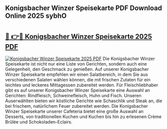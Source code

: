 ## Konigsbacher Winzer Speisekarte PDF Download Online 2025 sybhO

# <h2><a href="http://gc8plg.nevu.top/?p=Konigsbacher+Winzer+Speisekarte">🔗 👉🔴 Konigsbacher Winzer Speisekarte 2025 PDF</a></h2>

[![Konigsbacher Winzer Speisekarte 2025 PDF](https://i.imgur.com/dBaPXMq.png)](http://gc8plg.nevu.top/?p=Konigsbacher+Winzer+Speisekarte)
Die Konigsbacher Winzer Speisekarte ist nicht nur eine Liste von Gerichten, sondern auch eine Gelegenheit, den Geschmack zu genießen. Auf unserer Konigsbacher Winzer Speisekarte empfehlen wir einen Salatbereich, in dem Sie aus verschiedenen Salaten wählen können, die mit frischen Zutaten für ein leichtes und leckeres Mittagessen zubereitet werden. Für Fleischliebhaber gibt es auf unserer Konigsbacher Winzer Speisekarte eine Auswahl an Gerichten: Rindfleisch, Schweinefleisch, Huhn und Fisch. Unseren Auserwählten bieten wir köstliche Gerichte wie Schaschlik und Steak an, die bei frischem, natürlichem Feuer zubereitet werden. Die Konigsbacher Winzer Speisekarte unserer Cafeteria bietet eine große Auswahl an Desserts, von traditionellen Kuchen und Kuchen bis hin zu erlesenen Crème Brûlée und Schokoladen-Eclairs.
